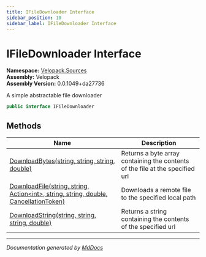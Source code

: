 ```yaml
---
title: IFileDownloader Interface
sidebar_position: 10
sidebar_label: IFileDownloader Interface
---
```

<!--  
  <auto-generated>   
    The contents of this file were generated by a tool.  
    Changes to this file may be list if the file is regenerated  
  </auto-generated>   
-->

# IFileDownloader Interface

**Namespace:** [Velopack.Sources](../index.md)  
**Assembly:** Velopack  
**Assembly Version:** 0.0.1049+da27736

A simple abstractable file downloader

```csharp
public interface IFileDownloader
```

## Methods

| Name                                                                                                              | Description                                                                   |
| ----------------------------------------------------------------------------------------------------------------- | ----------------------------------------------------------------------------- |
| [DownloadBytes(string, string, string, double)](methods/DownloadBytes.md)                                         | Returns a byte array containing the contents of the file at the specified url |
| [DownloadFile(string, string, Action\<int\>, string, string, double, CancellationToken)](methods/DownloadFile.md) | Downloads a remote file to the specified local path                           |
| [DownloadString(string, string, string, double)](methods/DownloadString.md)                                       | Returns a string containing the contents of the specified url                 |

___

*Documentation generated by [MdDocs](https://github.com/ap0llo/mddocs)*
